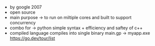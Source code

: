 *  by google 2007
*  open source
*  main purpose -> to run on miltiple cores and built to support concurrency   
*  combo for -> python simple syntax + efficiency and saftey of c++
*  compiled language compiles into single binary main.gp -> myapp.exe
https://go.dev/tour/list 

